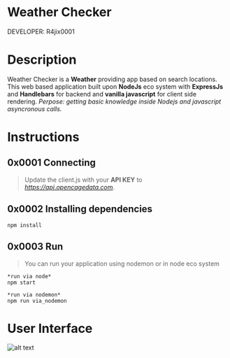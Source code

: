# Weather Checker
DEVELOPER: R4jix0001

# Description
Weather Checker is a **Weather** providing app based on search locations. This web based application built upon **NodeJs** eco system with **ExpressJs** and **Handlebars** for backend and **vanilla javascript** for 
client side rendering. *Perpose: getting basic knowledge inside Nodejs and javascript asyncronous calls.*

# Instructions

## 0x0001 Connecting

> Update the client.js with your **API KEY** to *https://api.opencagedata.com*.

## 0x0002 Installing dependencies

    npm install

## 0x0003 Run 

> You can run your application using nodemon or in node eco system

    *run via node*
    npm start
    
    *run via nodemon*
    npm run via_nodemon
   
 # User Interface
 
 ![alt text](https://github.com/R4jix0001/weather_checker/public/img/Weather_Checker_UI.png?raw=true)
